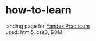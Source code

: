 # how-to-learn
landing page for <a href="https://practicum.yandex.ru/" target="_blank">Yandex Practicum</a><br>
used: html5, css3, БЭМ
